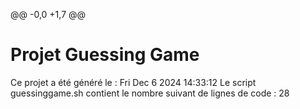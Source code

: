 @@ -0,0 +1,7 @@
# Projet Guessing Game
Ce projet a été généré le : Fri Dec 6 2024 14:33:12
Le script guessinggame.sh contient le nombre suivant de lignes de code :
28
